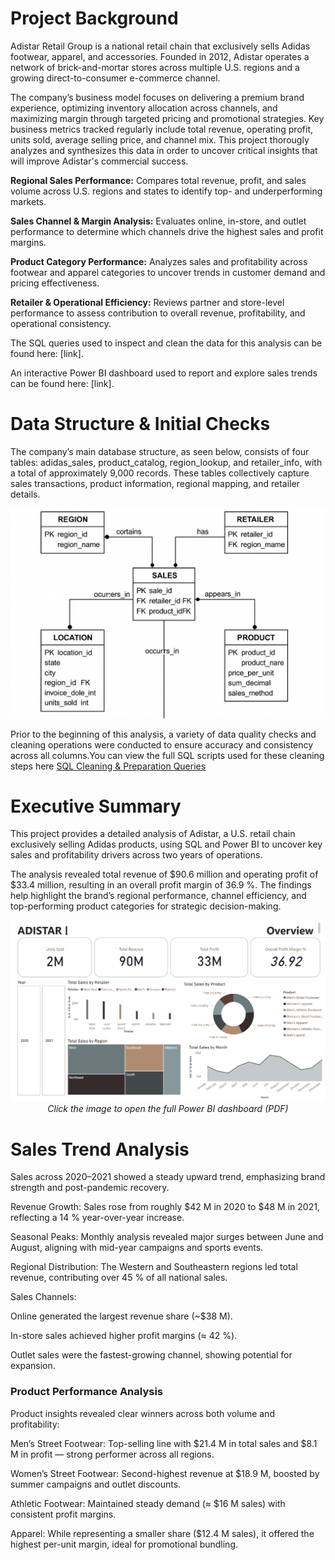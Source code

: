 # Project Background

Adistar Retail Group is a national retail chain that exclusively sells Adidas footwear, apparel, and accessories. Founded in 2012, Adistar operates a network of brick-and-mortar stores across multiple U.S. regions and a growing direct-to-consumer e-commerce channel.

The company’s business model focuses on delivering a premium brand experience, optimizing inventory allocation across channels, and maximizing margin through targeted pricing and promotional strategies. Key business metrics tracked regularly include total revenue, operating profit, units sold, average selling price, and channel mix. This project thorougly analyzes and synthesizes this data in order to uncover critical insights that will improve Adistar's commercial success.

**Regional Sales Performance:** Compares total revenue, profit, and sales volume across U.S. regions and states to identify top- and underperforming markets.

**Sales Channel & Margin Analysis:** Evaluates online, in-store, and outlet performance to determine which channels drive the highest sales and profit margins.

**Product Category Performance:** Analyzes sales and profitability across footwear and apparel categories to uncover trends in customer demand and pricing effectiveness.

**Retailer & Operational Efficiency:** Reviews partner and store-level performance to assess contribution to overall revenue, profitability, and operational consistency.

The SQL queries used to inspect and clean the data for this analysis can be found here: [link].

An interactive Power BI dashboard used to report and explore sales trends can be found here: [link].


# Data Structure & Initial Checks

The company’s main database structure, as seen below, consists of four tables: adidas_sales, product_catalog, region_lookup, and retailer_info, with a total of approximately 9,000 records. These tables collectively capture sales transactions, product information, regional mapping, and retailer details.

![Entity Relationship Diagram](https://raw.githubusercontent.com/Jeremiah0175/Portfolio/main/Image%20portfolio1.png)

Prior to the beginning of this analysis, a variety of data quality checks and cleaning operations were conducted to ensure accuracy and consistency across all columns.You can view the full SQL scripts used for these cleaning steps here [SQL Cleaning & Preparation Queries](https://github.com/Jeremiah0175/Adidas-SQL-Analysis/blob/main/data_cleaning.sql)



# Executive Summary

This project provides a detailed analysis of Adistar, a U.S. retail chain exclusively selling Adidas products, using SQL and Power BI to uncover key sales and profitability drivers across two years of operations.

The analysis revealed total revenue of $90.6 million and operating profit of $33.4 million, resulting in an overall profit margin of 36.9 %. The findings help highlight the brand’s regional performance, channel efficiency, and top-performing product categories for strategic decision-making.

<p align="center">
  <a href="https://github.com/Jeremiah0175/Portfolio/blob/main/Adidas%20bi.pdf">
    <img src="https://raw.githubusercontent.com/Jeremiah0175/Portfolio/main/Adidas%20bi%20img.png" width="850">
  </a>
  <br>
  <em>Click the image to open the full Power BI dashboard (PDF)</em>
</p>

# Sales Trend Analysis

Sales across 2020–2021 showed a steady upward trend, emphasizing brand strength and post-pandemic recovery.

Revenue Growth: Sales rose from roughly $42 M in 2020 to $48 M in 2021, reflecting a 14 % year-over-year increase.

Seasonal Peaks: Monthly analysis revealed major surges between June and August, aligning with mid-year campaigns and sports events.

Regional Distribution: The Western and Southeastern regions led total revenue, contributing over 45 % of all national sales.

Sales Channels:

Online generated the largest revenue share (~$38 M).

In-store sales achieved higher profit margins (≈ 42 %).

Outlet sales were the fastest-growing channel, showing potential for expansion.


### Product Performance Analysis

Product insights revealed clear winners across both volume and profitability:

Men’s Street Footwear: Top-selling line with $21.4 M in total sales and $8.1 M in profit — strong performer across all regions.

Women’s Street Footwear: Second-highest revenue at $18.9 M, boosted by summer campaigns and outlet discounts.

Athletic Footwear: Maintained steady demand (≈ $16 M sales) with consistent profit margins.

Apparel: While representing a smaller share ($12.4 M sales), it offered the highest per-unit margin, ideal for promotional bundling.

